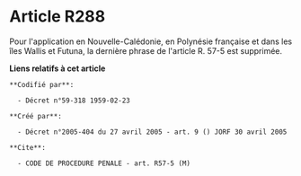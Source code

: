 # Article R288

Pour l'application en Nouvelle-Calédonie, en Polynésie française et dans les îles Wallis et Futuna, la dernière phrase de
l'article R. 57-5 est supprimée.

**Liens relatifs à cet article**

	**Codifié par**:

	  - Décret n°59-318 1959-02-23

	**Créé par**:

	  - Décret n°2005-404 du 27 avril 2005 - art. 9 () JORF 30 avril 2005

	**Cite**:

	  - CODE DE PROCEDURE PENALE - art. R57-5 (M)
